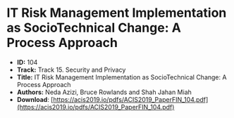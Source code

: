 # IT Risk Management Implementation as SocioTechnical Change: A Process Approach

- **ID:** 104
- **Track:** Track 15. Security and Privacy
- **Title:** IT Risk Management Implementation as SocioTechnical Change: A Process Approach
- **Authors:** Neda Azizi, Bruce Rowlands and Shah Jahan Miah
- **Download**: [https://acis2019.io/pdfs/ACIS2019_PaperFIN_104.pdf](https://acis2019.io/pdfs/ACIS2019_PaperFIN_104.pdf)